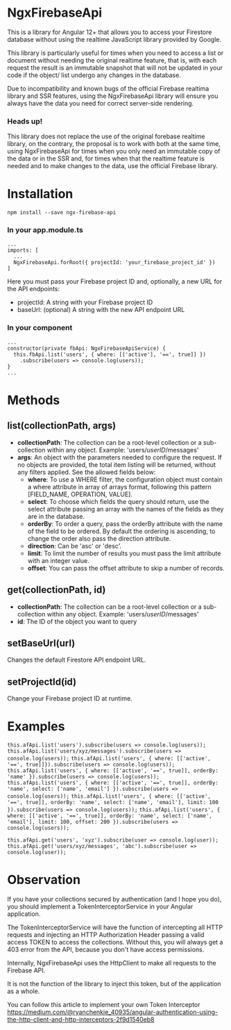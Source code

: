 # NgxFirebaseApi

This is a library for Angular 12+ that allows you to access your Firestore database without using the realtime JavaScript library provided by Google.

This library is particularly useful for times when you need to access a list or document without needing the original realtime feature, that is, with each request the result is an immutable snapshot that will not be updated in your code if the object/ list undergo any changes in the database.

Due to incompatibility and known bugs of the official Firebase realtima library and SSR features, using the NgxFirebaseApi library will ensure you always have the data you need for correct server-side rendering.

### Heads up!
This library does not replace the use of the original forebase realtime library, on the contrary, the proposal is to work with both at the same time, using NgxFirebaseApi for times when you only need an immutable copy of the data or in the SSR and, for times when that the realtime feature is needed and to make changes to the data, use the official Firebase library.

# Installation
`npm install --save ngx-firebase-api`

### In your app.module.ts
```
...
imports: [
  ...
  NgxFirebaseApi.forRoot({ projectId: 'your_firebase_project_id' })
]
```
Here you must pass your Firebase project ID and, optionally, a new URL for the API endpoints:
- projectId: A string with your Firebase project ID
- baseUrl: (optional) A string with the new API endpoint URL

### In your component
```
...
constructor(private fbApi: NgxFirebaseApiService) {
  this.fbApi.list('users', { where: [['active'], '==', true]] })
    .subscribe(users => console.log(users));
}
...
```

# Methods

## list(collectionPath, args)
- **collectionPath**: The collection can be a root-level collection or a sub-collection within any object. Example: 'users/_userID_/messages'
- **args**: An object with the parameters needed to configure the request. If no objects are provided, the total item listing will be returned, without any filters applied. See the allowed fields below:
  - **where**: To use a WHERE filter, the configuration object must contain a where attribute in array of arrays format, following this pattern [FIELD_NAME, OPERATION, VALUE].
  - **select**: To choose which fields the query should return, use the select attribute passing an array with the names of the fields as they are in the database.
  - **orderBy**: To order a query, pass the orderBy attribute with the name of the field to be ordered. By default the ordering is ascending, to change the order also pass the direction attribute.
  - **direction**: Can be 'asc' or 'desc'.
  - **limit**: To limit the number of results you must pass the limit attribute with an integer value.
  - **offset**: You can pass the offset attribute to skip a number of records.

## get(collectionPath, id)
- **collectionPath**: The collection can be a root-level collection or a sub-collection within any object. Example: 'users/_userID_/messages'
- **id**: The ID of the object you want to query

## setBaseUrl(url)
Changes the default Firestore API endpoint URL.

## setProjectId(id)
Change your Firebase project ID at runtime.

# Examples

`this.afApi.list('users').subscribe(users => console.log(users));`
`this.afApi.list('users/xyz/messages').subscribe(users => console.log(users));`
`this.afApi.list('users', { where: [['active', '==', true]]}).subscribe(users => console.log(users));`
`this.afApi.list('users', { where: [['active', '==', true]], orderBy: 'name' }).subscribe(users => console.log(users));`
`this.afApi.list('users', { where: [['active', '==', true]], orderBy: 'name', select: ['name', 'email'] }).subscribe(users => console.log(users));`
`this.afApi.list('users', { where: [['active', '==', true]], orderBy: 'name', select: ['name', 'email'], limit: 100 }).subscribe(users => console.log(users));`
`this.afApi.list('users', { where: [['active', '==', true]], orderBy: 'name', select: ['name', 'email'], limit: 100, offset: 200 }).subscribe(users => console.log(users));`

`this.afApi.get('users', 'xyz').subscribe(user => console.log(user));`
`this.afApi.get('users/xyz/messages', 'abc').subscribe(user => console.log(user));`

# Observation
If you have your collections secured by authentication (and I hope you do), you should implement a TokenInterceptorService in your Angular application.

The TokenInterceptorService will have the function of intercepting all HTTP requests and injecting an HTTP Authorization Header passing a valid access TOKEN to access the collections. Without this, you will always get a 403 error from the API, because you don't have access permissions.

Internally, NgxFirebaseApi uses the HttpClient to make all requests to the Firebase API.

It is not the function of the library to inject this token, but of the application as a whole. 

You can follow this article to implement your own Token Interceptor https://medium.com/@ryanchenkie_40935/angular-authentication-using-the-http-client-and-http-interceptors-2f9d1540eb8

